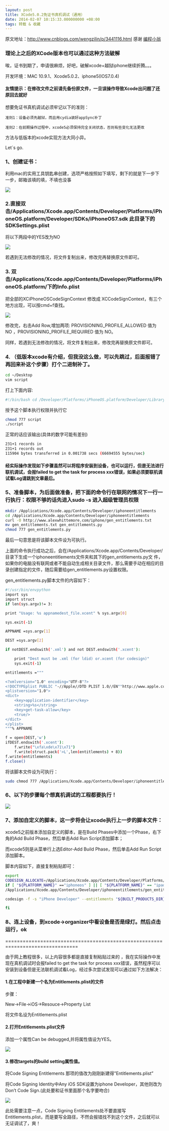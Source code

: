 ```yaml
---
layout: post
title: XCode5.0.2免证书真机调试（通用）
date: 2014-02-07 10:15:33.000000000 +08:00
tags: 转载 & 收藏
---
```


原文地址：http://www.cnblogs.com/wengzilin/p/3441116.html
感谢 [编程小翁](http://www.cnblogs.com/wengzilin/)


### 理论上之后的XCode版本也可以通过这种方法破解



唉，证书到期了，申请很麻烦，好吧，破解xcode+越狱iphone继续折腾。。。

开发环境：MAC 10.9.1、Xcode5.0.2、iphone5(IOS7.0.4)

#### 友情提示：在修改文件之前请先备份原文件，一旦误操作导致Xcode出问题了还原回去就好


想要免证书真机调试必须牢记以下的准则：

	准则1：设备必须先越狱，而且用cydia装好appSync补丁

	准则2：在前期操作过程中，xcode5必须保持完全关闭状态，否则有些变化无法更改

方法与低版本的xcode实现方法大同小异。

Let`s go.


### 1、创建证书：

利用mac的实用工具钥匙串创建，选项严格按照如下填写，剩下的就是下一步下一步，邮箱该填的填，不填也没事

![](/assets/images/2014/20140207/1.png)


### 2.直接双击/Applications/Xcode.app/Contents/Developer/Platforms/iPhoneOS.platform/Developer/SDKs/iPhoneOS7.sdk 此目录下的SDKSettings.plist

将以下两段中的YES改为NO

![](/assets/images/2014/20140207/2.png)

若遇到无法修改的情况，将文件复制出来，修改完再替换原文件即可。


### 3. 双击/Applications/Xcode.app/Contents/Developer/Platforms/iPhoneOS.platform/下的Info.plist

把全部的XCiPhoneOSCodeSignContext 修改成 XCCodeSignContext，有三个地方出现，可以按cmd+f查找。

![](/assets/images/2014/20140207/3.png)

修改完，右击­­Add Row,增加两项: PROVISIONING_PROFILE_ALLOWED 值为 NO ，PROVISIONING_PROFILE_REQUIRED 值为 NO。

同样，若遇到无法修改的情况，将文件复制出来，修改完再替换原文件即可。


### 4. （低版本xcode有介绍，但我没这么做，可以先跳过，后面报错了再回来补这个步骤）打个二进制补丁。

```bash
cd ~/Desktop
vim script
```

打上下面内容:

```bash
#!/bin/bash cd /Developer/Platforms/iPhoneOS.platform/Developer/Library/Xcode/PrivatePlugIns/iPhoneOS\ Build\ System\ Support.xcplugin/Contents/MacOS/ dd if=iPhoneOS\ Build\ System\ Support of=working bs=500 count=255 printf "xc3x26x00x00" >> working /bin/mv -n iPhoneOS\ Build\ System\ Support iPhoneOS\ Build\ System\ Support.original /bin/mv working iPhoneOS\ Build\ System\ Support chmod a+x iPhoneOS\ Build\ System\ Support
```

授予这个脚本执行权限并执行它

```bash
chmod 777 script
./script
```

正常的话应该输出(具体的数字可能有差别)

```bash
231+1 records in
231+1 records out
115904 bytes transferred in 0.001738 secs (66694555 bytes/sec)
```


#### 经实际操作发现如下步骤虽然可以将程序安装到设备，也可以运行，但是无法进行联机调试，会报failed to get the task for process xxx错误，如果必须要联机调试看Log请跳到文章最后。



### 5、准备脚本，为后面做准备，把下面的命令行在联网的情况下一行一行执行：权限不够的话先进入sudo -s 进入超级管理员权限

```bash
mkdir /Applications/Xcode.app/Contents/Developer/iphoneentitlements 
cd /Applications/Xcode.app/Contents/Developer/iphoneentitlements 
curl -O http://www.alexwhittemore.com/iphone/gen_entitlements.txt 
mv gen_entitlements.txt gen_entitlements.py 
chmod 777 gen_entitlements.py
```

最后一句意思是将该脚本文件设为可执行。


上面的命令执行成功之后，会在/Applications/Xcode.app/Contents/Developer/目录下生成一个iphoneentitlements文件夹和其下的gen_entitlements.py文 件，如果你的电脑没有联网或者不能自动生成相关目录文件，那么需要手动在相应的目录创建指定的文件，随后需要给gen_entitlements.py设置权限。

gen_entitlements.py脚本文件的内容如下：

```bash
#!/usr/bin/envpython
import sys
import struct
if len(sys.argv)!= 3:

print "Usage: %s appnamedest_file.xcent" % sys.argv[0]

sys.exit(-1)

APPNAME =sys.argv[1]

DEST =sys.argv[2]

if notDEST.endswith('.xml') and not DEST.endswith('.xcent'):

    print "Dest must be .xml (for ldid) or.xcent (for codesign)"
    sys.exit(-1)

entitlements ="""

<?xmlversion="1.0" encoding="UTF-8"?>
<!DOCTYPEplist PUBLIC "-//Apple//DTD PLIST 1.0//EN""http://www.apple.com/DTDs/PropertyList-1.0.dtd">
<plistversion="1.0">
<dict>
    <key>application-identifier</key>
    <string>%s</string>
    <key>get-task-allow</key>
    <true/>
</dict>
</plist>
"""% APPNAME

f = open(DEST,'w')
ifDEST.endswith('.xcent'):
    f.write("\xfa\xde\x71\x71")
    f.write(struct.pack('>L',len(entitlements) + 8))
f.write(entitlements)
f.close()
```

将该脚本文件设为可执行：

```bash
sudo chmod 777 /Applications/Xcode.app/Contents/Developer/iphoneentitlements/gen_entitlements.py
```


### 6、以下的步骤每个想真机调试的工程都要执行！

![](/assets/images/2014/20140207/4.png)


### 7、添加自定义的脚本，这一步将会让xcode执行上一步的脚本文件：

xcode5之前版本添加自定义的脚本，是在Build Phases中添加一个Phase，右下角的Add Build Phase，然后单击Add Run Script添加脚本；

而xcode5则是从菜单行上选Editor-Add Build Phase，然后单击Add Run Script添加脚本。

脚本内容如下，直接复制粘贴即可：

```bash
export
CODESIGN_ALLOCATE=/Applications/Xcode.app/Contents/Developer/Platforms/iPhoneOS.platform/Developer/usr/bin/codesign_allocate
if [ "${PLATFORM_NAME}" =="iphoneos" ] || [ "${PLATFORM_NAME}" == "ipados"]; then
/Applications/Xcode.app/Contents/Developer/iphoneentitlements/gen_entitlements.py "my.company.${PROJECT_NAME}" "${BUILT_PRODUCTS_DIR}/${WRAPPER_NAME}/${PROJECT_NAME}.xcent";

codesign -f -s "iPhone Developer" --entitlements "${BUILT_PRODUCTS_DIR}/${WRAPPER_NAME}/${PROJECT_NAME}.xcent" "${BUILT_PRODUCTS_DIR}/${WRAPPER_NAME}/"

fi
```


### 8、连上设备，到xcode->organizer中看设备是否是绿灯。然后点击运行，ok


===============================================================================


由于网上教程很多，以上内容很多都是直接复制粘贴过来的 ，我在实际操作中发现在真机调试时会报failed to get the task for process xxx错误，虽然程序可以安装到设备但是无法联机调试看Log，经过多次尝试发现可以通过如下方法解决：


#### 1.在工程中新建一个名为Entitlements.plist的文件

步骤：

New->File->iOS->Resouce->Property List

将文件名设为Entitlements.plist


#### 2.打开Entitlements.plist文件

添加一个属性Can be debugged,并将属性值设为YES。

![](/assets/images/2014/20140207/5.png)


#### 3.修改targets的build setting属性值。

将Code Signing Entitlements 那项的值改为刚刚新建得”Entitlements.plist”

将Code Signing Identity中Any iOS SDK设置为iphone Developer，其他则改为Don’t Code Sign.(此处要和证书里面那个名字要吻合)

![](/assets/images/2014/20140207/6.png)


此处需要注意一点，Code Signing Entitlements处不要直接写Entitlements.plist，而是要写全路径，不然会报错找不到这个文件，之后就可以无证调试了，爽！
